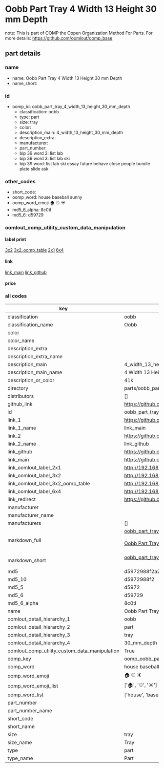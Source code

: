 # Oobb Part Tray 4 Width 13 Height 30 mm Depth  

note: This is part of OOMP the Oopen Organization Method For Parts. For more details: https://github.com/oomlout/oomp_base

##  part details
  







### name
* name: Oobb Part Tray 4 Width 13 Height 30 mm Depth
* name_short: 
### id
* oomp_id: oobb_part_tray_4_width_13_height_30_mm_depth
  * classification: oobb
  * type: part
  * size: tray
  * color: 
  * description_main: 4_width_13_height_30_mm_depth
  * description_extra: 
  * manufacturer: 
  * part_number: 
  * bip 39 word 2: list lab
  * bip 39 word 3: list lab ski
  * bip 39 word: list lab ski essay future behave close people bundle plate slide ask

### other_codes
* short_code: 
* oomp_word: house baseball sunny
* oomp_word_emoji :house: :baseball: :sunny:
* md5_6_alpha: 8c0tl
* md5_6: d59729






### oomlout_oomp_utility_custom_data_manipulation
#### label print
[3x2](http://192.168.1.245:1112/?label=oomp%208c0tl)
[3x2_oomp_table](http://192.168.1.108:1112/?label=oomp%208c0tl)
[2x1](http://192.168.1.242:1112/?label=oomp%208c0tl)
[6x4](http://192.168.1.55:1112/?label=oomp%208c0tl)    

#### link

[link_main](https://github.com/oomlout/oomlout_oomp_version_1_messy/tree/main/parts/oobb_part_tray_4_width_13_height_30_mm_depth) [link_github](https://github.com/oomlout/oomlout_oomp_version_1_messy/tree/main/parts/oobb_part_tray_4_width_13_height_30_mm_depth)                             

#### price







### all codes 
| key | value |  
| --- | --- |  
| classification | oobb |  
| classification_name | Oobb |  
| color |  |  
| color_name |  |  
| description_extra |  |  
| description_extra_name |  |  
| description_main | 4_width_13_height_30_mm_depth |  
| description_main_name | 4 Width 13 Height 30 mm Depth |  
| description_or_color | 41k |  
| directory | parts/oobb_part_tray_4_width_13_height_30_mm_depth |  
| distributors | [] |  
| github_link | https://github.com/oomlout/oomlout_oomp_part_src/tree/main/parts/oobb_part_tray_4_width_13_height_30_mm_depth |  
| id | oobb_part_tray_4_width_13_height_30_mm_depth |  
| link_1 | https://github.com/oomlout/oomlout_oomp_version_1_messy/tree/main/parts/oobb_part_tray_4_width_13_height_30_mm_depth |  
| link_1_name | link_main |  
| link_2 | https://github.com/oomlout/oomlout_oomp_version_1_messy/tree/main/parts/oobb_part_tray_4_width_13_height_30_mm_depth |  
| link_2_name | link_github |  
| link_github | https://github.com/oomlout/oomlout_oomp_version_1_messy/tree/main/parts/oobb_part_tray_4_width_13_height_30_mm_depth |  
| link_main | https://github.com/oomlout/oomlout_oomp_version_1_messy/tree/main/parts/oobb_part_tray_4_width_13_height_30_mm_depth |  
| link_oomlout_label_2x1 | http://192.168.1.242:1112/?label=oomp%208c0tl |  
| link_oomlout_label_3x2 | http://192.168.1.245:1112/?label=oomp%208c0tl |  
| link_oomlout_label_3x2_oomp_table | http://192.168.1.108:1112/?label=oomp%208c0tl |  
| link_oomlout_label_6x4 | http://192.168.1.55:1112/?label=oomp%208c0tl |  
| link_redirect | https://github.com/oomlout/oomlout_oomp_version_1_messy/tree/main/parts/oobb_part_tray_4_width_13_height_30_mm_depth |  
| manufacturer |  |  
| manufacturer_name |  |  
| manufacturers | [] |  
| markdown_full | [oobb_part_tray_4_width_13_height_30_mm_depth](none)<br>[](none)<br>[Oobb Part Tray 4 Width 13 Height 30 Mm Depth](none)<br><br> |  
| markdown_short | [oobb_part_tray_4_width_13_height_30_mm_depth](none)<br><br> |  
| md5 | d5972988f2a2c57451af44d3949f0413 |  
| md5_10 | d5972988f2 |  
| md5_5 | d5972 |  
| md5_6 | d59729 |  
| md5_6_alpha | 8c0tl |  
| name | Oobb Part Tray 4 Width 13 Height 30 mm Depth |  
| oomlout_detail_hierarchy_1 | oobb |  
| oomlout_detail_hierarchy_2 | part |  
| oomlout_detail_hierarchy_3 | tray |  
| oomlout_detail_hierarchy_4 | 30_mm_depth |  
| oomlout_oomp_utility_custom_data_manipulation | True |  
| oomp_key | oomp_oobb_part_tray_4_width_13_height_30_mm_depth |  
| oomp_word | house baseball sunny |  
| oomp_word_emoji | :house: :baseball: :sunny: |  
| oomp_word_emoji_list | [':house:', ':baseball:', ':sunny:'] |  
| oomp_word_list | ['house', 'baseball', 'sunny'] |  
| part_number |  |  
| part_number_name |  |  
| short_code |  |  
| short_name |  |  
| size | tray |  
| size_name | Tray |  
| type | part |  
| type_name | Part |  
